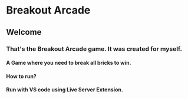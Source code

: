 # Breakout Arcade
## Welcome
### That's the Breakout Arcade game. It was created for myself.
#### A Game where you need to break all bricks to win.
#### How to run?
#### Run with VS code using Live Server Extension.
